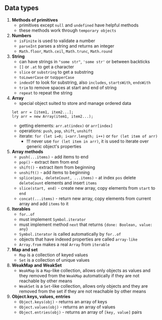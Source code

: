 ## Data types
1. **Methods of primitives**
    - primitives except `null` and `undefined` have helpful methods
    - these methods work through `temporary objects`
2. **Numbers**
    - `isFinite` is used to validate a number
    - `parseInt` parses a string and returns an integer
    - `Math.floor`, `Math.ceil`, `Math.trunc`, `Math.round`
3. **String**
    - can have strings in `"some str"`, `'some str'` or between backticks
    - `[]` or `.at` to get a character
    - `slice` or `substring` to get a substring
    - `toLowerCase` or `toUpperCase`
    - `indexOf` to look for substring, also `includes`, `startsWith`, `endsWith`
    - `trim` to remove spaces at start and end of string
    - `repeat` to repeat the string
4. **Array**
    - special object suited to store and manage ordered data
    ```
    let arr = [item1, item2...];
    lry arr = new Array(item1, item2...);
    ```
    - getting elements: `arr.at(index)` or `arr[index]`
    - operations: `push`, `pop`, `shift`, `unshift`
    - iterate: `for (let i=0; i<arr.length; i++)` or `for (let item of arr)`
        - !!! never use `for (let item in arr)`, it is used to iterate over generic object's properties
5. **Array methods**
    - `push(...items)` - add items to end
    - `pop()` - extract item from end
    - `shift()` - extract item from beginning
    - `unshift()` - add items to beginning
    - `splice(pos, deleteCount, ...items)` - at index `pos` delete `deleteCount` elements and insert `items`
    - `slice(start, end)` - create new array, copy elements from `start` to `end`
    - `concat(...items)` - return new array, copy elements from current array and add `items` to it
6. **Iterables**
    - `for..of`
    - must implement `Symbol.iterator`
    - must implement method `next` that returns `{done: Boolean, value: any}`
    - `Symbol.iterator` is called automatically by `for..of`
    - objects that have indexed properties are called `array-like`
    - `Array.from` makes a real `Array` from `iterable`
7. **Map and set**
    - `Map` is a collection of keyed values
    - `Set` is a collection of unique values
8. **WeakMap and WeakSet**
    - `WeakMap` is a `Map`-like collection, allows only objects as values and they removed from the `WeakMap` automatically if they are not reachable by other means
    - `WeakSet` is a `Set`-like collection, allows only objects and they are removed from the set if they are not reachable by other means
9. **Object.keys, values, entries**
    - `Object.keys(obj)` - returns an array of keys
    - `Object.values(obj)` - returns an array of values
    - `Object.entries(obj)` - returns an array of `[key, value]` pairs
